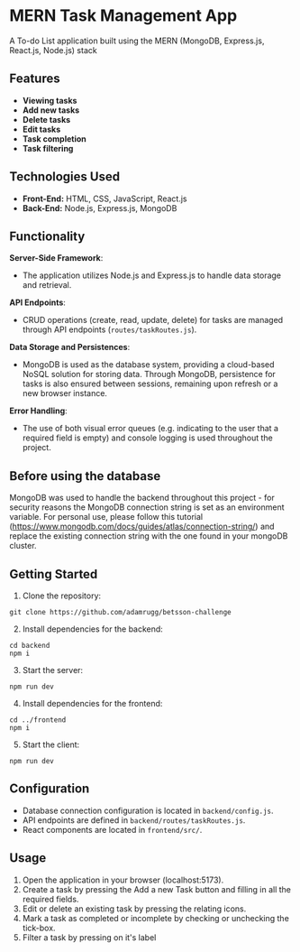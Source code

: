 # MERN Task Management App

A To-do List application built using the MERN (MongoDB, Express.js, React.js, Node.js) stack

## Features

- **Viewing tasks**
- **Add new tasks** 
- **Delete tasks**
- **Edit tasks** 
- **Task completion** 
- **Task filtering**

## Technologies Used

- **Front-End:** HTML, CSS, JavaScript, React.js
- **Back-End:** Node.js, Express.js, MongoDB

## Functionality

**Server-Side Framework**:
  - The application utilizes Node.js and Express.js to handle data storage and retrieval.

**API Endpoints**:
  - CRUD operations (create, read, update, delete) for tasks are managed through API endpoints (`routes/taskRoutes.js`).

 **Data Storage and Persistences**:
  - MongoDB is used as the database system, providing a cloud-based NoSQL solution for storing data. Through MongoDB, persistence for tasks is also ensured between sessions, remaining upon refresh or a new browser instance.

**Error Handling**:
  - The use of both visual error queues (e.g. indicating to the user that a required field is empty) and console logging is used throughout the project.

## Before using the database

MongoDB was used to handle the backend throughout this project - for security reasons the MongoDB connection string is set as an environment variable. For personal use, please follow this tutorial (https://www.mongodb.com/docs/guides/atlas/connection-string/) and replace the existing connection string with the one found in your mongoDB cluster.

## Getting Started

1. Clone the repository:

```
git clone https://github.com/adamrugg/betsson-challenge
```

2. Install dependencies for the backend:

```
cd backend
npm i
```

3. Start the server:

```
npm run dev
```

4. Install dependencies for the frontend:

```
cd ../frontend
npm i
```

5. Start the client:

```
npm run dev
```

## Configuration

- Database connection configuration is located in `backend/config.js`.
- API endpoints are defined in `backend/routes/taskRoutes.js`.
- React components are located in `frontend/src/`.

## Usage

1. Open the application in your browser (localhost:5173).
2. Create a task by pressing the Add a new Task button and filling in all the required fields.
3. Edit or delete an existing task by pressing the relating icons.
4. Mark a task as completed or incomplete by checking or unchecking the tick-box.
5. Filter a task by pressing on it's label